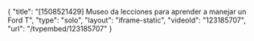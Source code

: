 {
    "title": "[1508521429] Museo da lecciones para aprender a manejar un Ford T",
    "type": "solo",
    "layout": "iframe-static",
    "videoId": "123185707",
    "url": "\/tvpembed\/123185707"
}